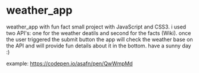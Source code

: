 # weather_app
weather_app with fun fact
small project with JavaScript and CSS3. 
i used two API's: one for the weather deatils and second for the facts (Wiki). 
once the user triggered the submit button the app will check the weather base on the API and will provide fun details about it in the bottom.
have a sunny day :) 

example: 
https://codepen.io/asafn/pen/QwWmpMd

